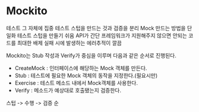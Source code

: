 # Mockito

테스트 그 자체에 집중
테스트 스텁을 만드는 것과 검증을 분리
Mock 만드는 방법을 단일화
테스트 스텁을 만들기 쉬움
API가 간단
프레임워크가 지원해주지 않으면 안되는 코드를 최대한 배제
실패 시에 발생하는 에러추적이 깔끔

Mockito는 Stub 작성과 Verify가 중심을 이루며 다음과 같은 순서로 진행된다.

- CreateMock : 인터페이스에 해당하는 Mock 객체를 만든다.
- Stub : 테스트에 필요한 Mock 객체의 동작을 지정한다.(필요시만)
- Exercise : 테스트 메소드 내에서 Mock객체를 사용한다.
- Verify : 메소드가 예상대로 호출됐는지 검증한다.

스텁 -> 수행 -> 검증 순
